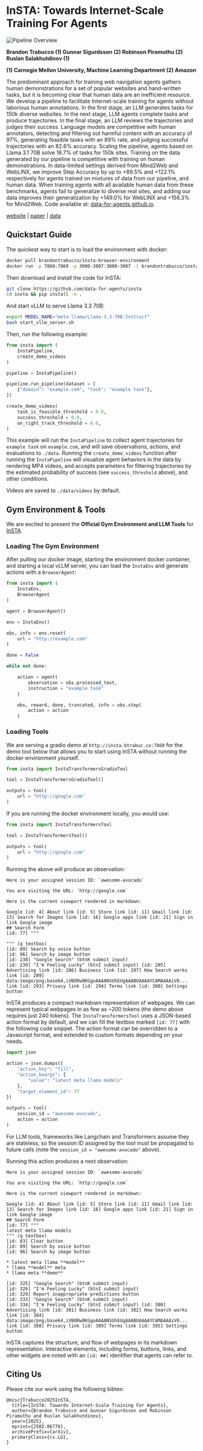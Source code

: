 # InSTA: Towards Internet-Scale Training For Agents

![Pipeline Overview](https://data-for-agents.github.io/static/images/data-for-agents-teaser.gif)

**Brandon Trabucco (1) Gunnar Sigurdsson (2) Robinson Piramuthu (2) Ruslan Salakhutdinov (1)**

**(1) Carnegie Mellon University, Machine Learning Department (2) Amazon**

The predominant approach for training web navigation agents gathers human demonstrations for a set of popular websites and hand-written tasks, but it is becoming clear that human data are an inefficient resource. We develop a pipeline to facilitate Internet-scale training for agents without laborious human annotations. In the first stage, an LLM generates tasks for 150k diverse websites. In the next stage, LLM agents complete tasks and produce trajectories. In the final stage, an LLM reviews the trajectories and judges their success. Language models are competitive with human annotators, detecting and filtering out harmful content with an accuracy of 97%, generating feasible tasks with an 89% rate, and judging successful trajectories with an 82.6% accuracy. Scaling the pipeline, agents based on Llama 3.1 70B solve 16.7% of tasks for 150k sites. Training on the data generated by our pipeline is competitive with training on human demonstrations. In data-limited settings derived from Mind2Web and WebLINX, we improve Step Accuracy by up to +89.5% and +122.1% respectively for agents trained on mixtures of data from our pipeline, and human data. When training agents with all available human data from these benchmarks, agents fail to generalize to diverse real sites, and adding our data improves their generalization by +149.0% for WebLINX and +156.3% for Mind2Web. Code available at: [data-for-agents.github.io](https://data-for-agents.github.io).

[website](https://data-for-agents.github.io)    |    [paper](https://arxiv.org/abs/2502.06776)    |    [data](https://huggingface.co/datasets/data-for-agents/insta-150k)

## Quickstart Guide

The quickest way to start is to load the environment with docker:

```bash
docker pull brandontrabucco/insta-browser-environment
docker run -p 7860:7860 -p 3000-3007:3000-3007 -t brandontrabucco/insta-browser-environment &
```

Then download and install the code for InSTA:

```bash
git clone https://github.com/data-for-agents/insta
cd insta && pip install -e .
```

And start vLLM to serve Llama 3.3 70B:

```bash
export MODEL_NAME="meta-llama/Llama-3.3-70B-Instruct"
bash start_vllm_server.sh
```

Then, run the following example:

```python
from insta import (
    InstaPipeline,
    create_demo_videos
)

pipeline = InstaPipeline()

pipeline.run_pipeline(dataset = [
    {"domain": "example.com", "task": "example task"},
])

create_demo_videos(
    task_is_feasible_threshold = 0.0,
    success_threshold = 0.0,
    on_right_track_threshold = 0.0,
)
```

This example will run the `InstaPipeline` to collect agent trajectories for `example task` on `example.com`, and will save observations, actions, and evaluations to `./data`. Running the `create_demo_videos` function after running the `InstaPipeline` will visualize agent behaviors in the data by rendering MP4 videos, and accepts parameters for filtering trajectories by the estimated probability of success (see `success_threshold` above), and other conditions.

Videos are saved to `./data/videos` by default.

## Gym Environment & Tools

We are excited to present the **Official Gym Environment and LLM Tools** for [InSTA](https://arxiv.org/abs/2502.06776).

### Loading The Gym Environment

After pulling our docker image, starting the environment docker container, and starting a local vLLM server, you can load the `InstaEnv` and generate actions with a `BrowserAgent`:

```python
from insta import (
    InstaEnv,
    BrowserAgent
)

agent = BrowserAgent()

env = InstaEnv()

obs, info = env.reset(
    url = "http://example.com"
)

done = False

while not done:

    action = agent(
        observation = obs.processed_text,
        instruction = "example task"
    )

    obs, reward, done, truncated, info = obs.step(
        action = action
    )
```

### Loading Tools

We are serving a gradio demo at `http://insta.btrabuc.co:7860` for the demo tool below that allows you to start using InSTA without running the docker environment yourself.

```python
from insta import InstaTransformersGradioTool

tool = InstaTransformersGradioTool()

outputs = tool(
    url = "http://google.com"
)
```

If you are running the docker environment locally, you would use:

```python
from insta import InstaTransformersTool

tool = InstaTransformersTool()

outputs = tool(
    url = "http://google.com"
)
```

Running the above will produce an observation:

```
Here is your assigned session ID: `awesome-avocado`

You are visiting the URL: `http://google.com`

Here is the current viewport rendered in markdown:

Google [id: 4] About link [id: 5] Store link [id: 11] Gmail link [id: 13] Search for Images link [id: 16] Google apps link [id: 21] Sign in link Google image 
## Search Form
[id: 77] """

""" (q textbox)
[id: 89] Search by voice button
[id: 96] Search by image button
[id: 238] "Google Search" (btnK submit input)
[id: 239] "I'm Feeling Lucky" (btnI submit input) [id: 285] Advertising link [id: 286] Business link [id: 287] How Search works link [id: 289] data:image/png;base64,iVBORw0KGgoAAAANSUhEUgAAABUAAAAYCAMAAAAiV0... link [id: 293] Privacy link [id: 294] Terms link [id: 300] Settings button
```

InSTA produces a compact markdown representation of webpages. We can represent typical webpages in as few as ~200 tokens (the demo above requires just 240 tokens). The `InstaTransformersTool` uses a JSON-based action format by default, and we can fill the textbox marked `[id: 77]` with the following code snippet. The action format can be overridden to a Javascript format, and extended to custom formats depending on your needs.

```python
import json

action = json.dumps({
    "action_key": "fill",
    "action_kwargs": {
        "value": "latest meta llama models"
    },
    "target_element_id": 77
})

outputs = tool(
    session_id = "awesome-avocado",
    action = action
)
```

For LLM tools, frameworks like Langchain and Transformers assume they are stateless, so the session ID assigned by the tool must be propagated to future calls (note the `session_id = "awesome-avocado"` above).

Running this action produces a next observation:

```
Here is your assigned session ID: `awesome-avocado`

You are visiting the URL: `http://google.com`

Here is the current viewport rendered in markdown:

Google [id: 4] About link [id: 5] Store link [id: 11] Gmail link [id: 13] Search for Images link [id: 16] Google apps link [id: 21] Sign in link Google image 
## Search Form
[id: 77] """
latest meta llama models
""" (q textbox)
[id: 83] Clear button
[id: 89] Search by voice button
[id: 96] Search by image button

* latest meta llama **model**
* llama **model** meta
* llama meta **demo**

[id: 325] "Google Search" (btnK submit input)
[id: 326] "I'm Feeling Lucky" (btnI submit input)
[id: 329] Report inappropriate predictions button
[id: 333] "Google Search" (btnK submit input)
[id: 334] "I'm Feeling Lucky" (btnI submit input) [id: 380] Advertising link [id: 381] Business link [id: 382] How Search works link [id: 384] data:image/png;base64,iVBORw0KGgoAAAANSUhEUgAAABUAAAAYCAMAAAAiV0... link [id: 388] Privacy link [id: 389] Terms link [id: 395] Settings button
```

InSTA captures the structure, and flow of webpages in its markdown representation. Interactive elements, including forms, buttons, links, and other widgets are noted with an `[id: ##]` identifier that agents can refer to.

## Citing Us

Please cite our work using the following bibtex:

```
@misc{Trabucco2025InSTA,
  title={InSTA: Towards Internet-Scale Training For Agents},
  author={Brandon Trabucco and Gunnar Sigurdsson and Robinson Piramuthu and Ruslan Salakhutdinov},
  year={2025},
  eprint={2502.06776},
  archivePrefix={arXiv},
  primaryClass={cs.LG},
}
```
